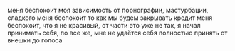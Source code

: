 меня беспокоит моя зависимость от порнографии, мастурбации, сладкого
меня беспокоит то как мы будем закрывать кредит
меня беспокоит, что я не красивый, от части это уже не так, я начал принимать себя, по все же, мне не удаётся себя полностью принять от внешки до голоса
